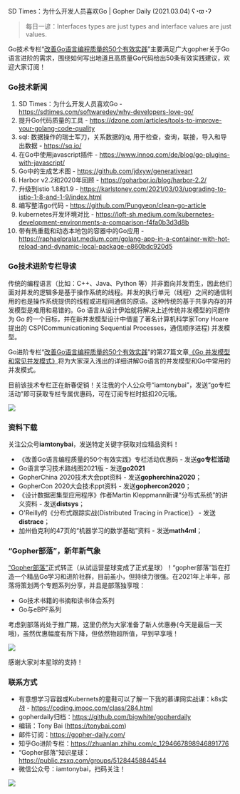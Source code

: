SD Times：为什么开发人员喜欢Go | Gopher Daily (2021.03.04) ʕ◔ϖ◔ʔ

>每日一谚：Interfaces types are just types and interface values are just values.

Go技术专栏“[改善Go语⾔编程质量的50个有效实践](https://www.imooc.com/read/87)”主要满足广大gopher关于Go语言进阶的需求，围绕如何写出地道且高质量Go代码给出50条有效实践建议，欢迎大家订阅！

### Go技术新闻

1. SD Times：为什么开发人员喜欢Go - https://sdtimes.com/softwaredev/why-developers-love-go/
2. 提升Go代码质量的工具 - https://dzone.com/articles/tools-to-improve-your-golang-code-quality
3. sql: 数据操作的瑞士军刀，关系数据的jq, 用于检查，查询，联接，导入和导出数据 - https://sq.io/
4. 在Go中使用javascript插件 - https://www.innoq.com/de/blog/go-plugins-with-javascript/
5. Go中的生成艺术图 - https://github.com/jdxyw/generativeart
6. Harbor v2.2和2020年回顾 - https://goharbor.io/blog/harbor-2.2/
7. 升级到istio 1.8和1.9 - https://karlstoney.com/2021/03/03/upgrading-to-istio-1-8-and-1-9/index.html
8. 编写整洁go代码 - https://github.com/Pungyeon/clean-go-article
9. kubernetes开发环境对比 - https://loft-sh.medium.com/kubernetes-development-environments-a-comparison-f4fa0b3d3d8b
10. 带有热重载和动态本地包的容器中的Go应用 - https://raphaelpralat.medium.com/golang-app-in-a-container-with-hot-reload-and-dynamic-local-package-e860bdc920d5

### Go技术进阶专栏导读

传统的编程语言（比如：C++、Java、Python 等）并非面向并发而生，因此他们面对并发的逻辑多是基于操作系统的线程。并发的执行单元（线程）之间的通信利用的也是操作系统提供的线程或进程间通信的原语。这种传统的基于共享内存的并发模型是难用和易错的。Go 语言从设计伊始就将解决上述传统并发模型的问题作为 Go 的一个目标，并在新并发模型设计中借鉴了著名计算机科学家Tony Hoare提出的 CSP(Communicationing Sequential Processes，通信顺序进程) 并发模型。

Go进阶专栏“[改善Go语⾔编程质量的50个有效实践](https://mp.weixin.qq.com/s/RThCEQOdytQxwrMP7XRTRw)”的第27篇文章[《Go 并发模型和常见并发模式》](https://www.imooc.com/read/87/article/2430)将为大家深入浅出的详细讲解Go语言的并发模型和Go中常用的并发模式。

目前该技术专栏正在新春促销！关注我的个人公众号“iamtonybai”，发送“go专栏活动”即可获取专栏专属优惠码，可在订阅专栏时抵扣20元哦。

![](http://image.tonybai.com/img/202011/go-column-pgo-with-qr-and-text.png)


### 资料下载

关注公众号**iamtonybai**，发送特定关键字获取对应精品资料！

* 《改善Go语⾔编程质量的50个有效实践》专栏活动优惠码 - 发送**go专栏活动**
* Go语言学习技术路线图2021版 - 发送**go2021**
* GopherChina 2020技术大会ppt资料 - 发送**gopherchina2020**；
* GopherCon 2020大会技术ppt资料 - 发送**gophercon2020**；
* 《设计数据密集型应用程序》作者Martin Kleppmann新课“分布式系统”的讲义资料 - 发送**distsys**；
* O'Reilly的《分布式跟踪实战(Distributed Tracing in Practice)》 - 发送**distrace**；
* 加州伯克利的47页的“机器学习的数学基础”资料 - 发送**math4ml**；

### “Gopher部落”，新年新气象

[“Gopher部落”](https://mp.weixin.qq.com/s/jUqAL7hf2GmMun64BJufEA)正式转正（从试运营星球变成了正式星球）！“gopher部落”旨在打造一个精品Go学习和进阶社群，目前虽小，但持续力很强。在2021年上半年，部落将策划两个专题系列分享，并且是部落独享哦：

* Go技术书籍的书摘和读书体会系列
* Go与eBPF系列

考虑到部落尚处于推广期，这里仍然为大家准备了新人优惠券(今天是最后一天哦)，虽然优惠幅度有所下降，但依然物超所值，早到早享哦！

![](http://image.tonybai.com/img/202103/gopher-tribe-zsxq-card.png)

感谢大家对本星球的支持！

### 联系方式

* 有意想学习容器或Kubernets的童鞋可以了解一下我的慕课网实战课：k8s实战 - https://coding.imooc.com/class/284.html
* gopherdaily归档：https://github.com/bigwhite/gopherdaily
* 编辑：Tony Bai (https://tonybai.com)
* 邮件订阅：https://gopher-daily.com/
* 知乎Go进阶专栏：https://zhuanlan.zhihu.com/c_1294667898946891776
* “Gopher部落”知识星球：https://public.zsxq.com/groups/51284458844544
* 微信公众号：iamtonybai，扫码关注！

![](http://image.tonybai.com/img/202011/qrcode_for_iamtonybai.jpg)
